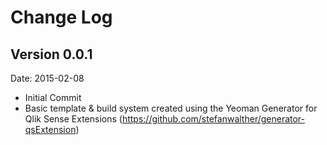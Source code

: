 # Change Log

## Version 0.0.1
Date: 2015-02-08

* Initial Commit
* Basic template & build system created using the Yeoman Generator for Qlik Sense Extensions (https://github.com/stefanwalther/generator-qsExtension)
